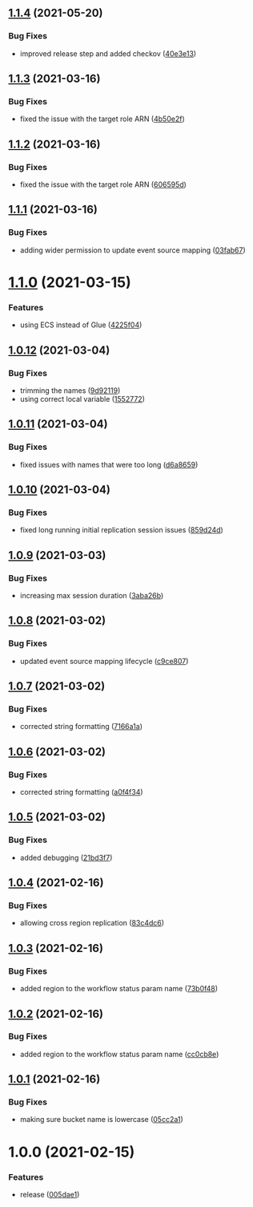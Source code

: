## [1.1.4](http://bitbucket.org/adaptavistlabs/module-dynamodb-replication/compare/v1.1.3...v1.1.4) (2021-05-20)


### Bug Fixes

* improved release step and added checkov ([40e3e13](http://bitbucket.org/adaptavistlabs/module-dynamodb-replication/commits/40e3e13110b146a17bdbbb56cad27c6ccf57fe33))

## [1.1.3](http://bitbucket.org/adaptavistlabs/module-dynamodb-replication/compare/v1.1.2...v1.1.3) (2021-03-16)


### Bug Fixes

* fixed the issue with the target role ARN ([4b50e2f](http://bitbucket.org/adaptavistlabs/module-dynamodb-replication/commits/4b50e2fa0407a6fe645104f1a68c1157bba9ad28))

## [1.1.2](http://bitbucket.org/adaptavistlabs/module-dynamodb-replication/compare/v1.1.1...v1.1.2) (2021-03-16)


### Bug Fixes

* fixed the issue with the target role ARN ([606595d](http://bitbucket.org/adaptavistlabs/module-dynamodb-replication/commits/606595d92d1d3953c9258b31f4a6953f653220d5))

## [1.1.1](http://bitbucket.org/adaptavistlabs/module-dynamodb-replication/compare/v1.1.0...v1.1.1) (2021-03-16)


### Bug Fixes

* adding wider permission to update event source mapping ([03fab67](http://bitbucket.org/adaptavistlabs/module-dynamodb-replication/commits/03fab670a1fc3efeb67a9a8dd0a5ebe835d98b59))

# [1.1.0](http://bitbucket.org/adaptavistlabs/module-dynamodb-replication/compare/v1.0.12...v1.1.0) (2021-03-15)


### Features

* using ECS instead of Glue ([4225f04](http://bitbucket.org/adaptavistlabs/module-dynamodb-replication/commits/4225f0480c40a22e04e09eb6d8c75ee881d9954c))

## [1.0.12](http://bitbucket.org/adaptavistlabs/module-dynamodb-replication/compare/v1.0.11...v1.0.12) (2021-03-04)


### Bug Fixes

* trimming the names ([9d92119](http://bitbucket.org/adaptavistlabs/module-dynamodb-replication/commits/9d9211920e0b4161e6d2e608bfd398b420f54fb9))
* using correct local variable ([1552772](http://bitbucket.org/adaptavistlabs/module-dynamodb-replication/commits/15527724edb4a0e1c26ce71f435b17cf522fc1b4))

## [1.0.11](http://bitbucket.org/adaptavistlabs/module-dynamodb-replication/compare/v1.0.10...v1.0.11) (2021-03-04)


### Bug Fixes

* fixed issues with names that were too long ([d6a8659](http://bitbucket.org/adaptavistlabs/module-dynamodb-replication/commits/d6a865989f9703d7b0ef60cdc696f3b4f2002aaa))

## [1.0.10](http://bitbucket.org/adaptavistlabs/module-dynamodb-replication/compare/v1.0.9...v1.0.10) (2021-03-04)


### Bug Fixes

* fixed long running initial replication session issues ([859d24d](http://bitbucket.org/adaptavistlabs/module-dynamodb-replication/commits/859d24d35214d0808ab1f8b6301cf274a6abb475))

## [1.0.9](http://bitbucket.org/adaptavistlabs/module-dynamodb-replication/compare/v1.0.8...v1.0.9) (2021-03-03)


### Bug Fixes

* increasing max session duration ([3aba26b](http://bitbucket.org/adaptavistlabs/module-dynamodb-replication/commits/3aba26b18a30e83044cf2b525014ae190153cb1a))

## [1.0.8](http://bitbucket.org/adaptavistlabs/module-dynamodb-replication/compare/v1.0.7...v1.0.8) (2021-03-02)


### Bug Fixes

* updated event source mapping lifecycle ([c9ce807](http://bitbucket.org/adaptavistlabs/module-dynamodb-replication/commits/c9ce807c40d292070db1671de73214801733e0d2))

## [1.0.7](http://bitbucket.org/adaptavistlabs/module-dynamodb-replication/compare/v1.0.6...v1.0.7) (2021-03-02)


### Bug Fixes

* corrected string formatting ([7166a1a](http://bitbucket.org/adaptavistlabs/module-dynamodb-replication/commits/7166a1a9240da0a3e08e870f72fd26b252700b24))

## [1.0.6](http://bitbucket.org/adaptavistlabs/module-dynamodb-replication/compare/v1.0.5...v1.0.6) (2021-03-02)


### Bug Fixes

* corrected string formatting ([a0f4f34](http://bitbucket.org/adaptavistlabs/module-dynamodb-replication/commits/a0f4f34f0655855d4548b73e5855a00387af9e1b))

## [1.0.5](http://bitbucket.org/adaptavistlabs/module-dynamodb-replication/compare/v1.0.4...v1.0.5) (2021-03-02)


### Bug Fixes

* added debugging ([21bd3f7](http://bitbucket.org/adaptavistlabs/module-dynamodb-replication/commits/21bd3f7c0ff7bcc40d50df466aeb5a6fef5a87a6))

## [1.0.4](http://bitbucket.org/adaptavistlabs/module-dynamodb-replication/compare/v1.0.3...v1.0.4) (2021-02-16)


### Bug Fixes

* allowing cross region replication ([83c4dc6](http://bitbucket.org/adaptavistlabs/module-dynamodb-replication/commits/83c4dc6ba27ef64e4be10c0b925fce21f0a9197b))

## [1.0.3](http://bitbucket.org/adaptavistlabs/module-dynamodb-replication/compare/v1.0.2...v1.0.3) (2021-02-16)


### Bug Fixes

* added region to the workflow status param name ([73b0f48](http://bitbucket.org/adaptavistlabs/module-dynamodb-replication/commits/73b0f480bbd38dec64410a33f82a936eb3fc3131))

## [1.0.2](http://bitbucket.org/adaptavistlabs/module-dynamodb-replication/compare/v1.0.1...v1.0.2) (2021-02-16)


### Bug Fixes

* added region to the workflow status param name ([cc0cb8e](http://bitbucket.org/adaptavistlabs/module-dynamodb-replication/commits/cc0cb8eb6c7b2fdd93e2ce82ae5eb7d77c41167e))

## [1.0.1](http://bitbucket.org/adaptavistlabs/module-dynamodb-replication/compare/v1.0.0...v1.0.1) (2021-02-16)


### Bug Fixes

* making sure bucket name is lowercase ([05cc2a1](http://bitbucket.org/adaptavistlabs/module-dynamodb-replication/commits/05cc2a1b80d742cc8fe8e34f5effd198d8764ebf))

# 1.0.0 (2021-02-15)


### Features

* release ([005dae1](http://bitbucket.org/adaptavistlabs/module-dynamodb-replication/commits/005dae1bc4866f505ff0b7fcae57b4907378ce03))
